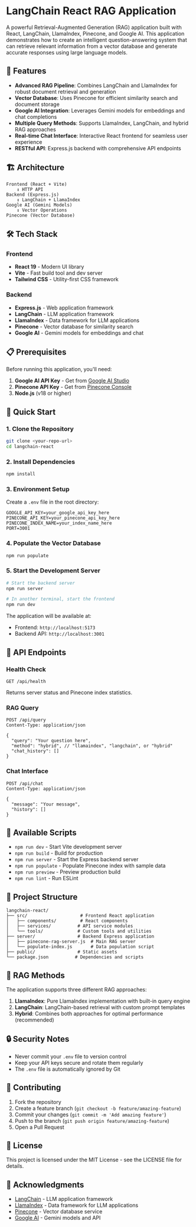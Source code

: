 # LangChain React RAG Application

A powerful Retrieval-Augmented Generation (RAG) application built with React, LangChain, LlamaIndex, Pinecone, and Google AI. This application demonstrates how to create an intelligent question-answering system that can retrieve relevant information from a vector database and generate accurate responses using large language models.

## 🚀 Features

- **Advanced RAG Pipeline**: Combines LangChain and LlamaIndex for robust document retrieval and generation
- **Vector Database**: Uses Pinecone for efficient similarity search and document storage
- **Google AI Integration**: Leverages Gemini models for embeddings and chat completions
- **Multiple Query Methods**: Supports LlamaIndex, LangChain, and hybrid RAG approaches
- **Real-time Chat Interface**: Interactive React frontend for seamless user experience
- **RESTful API**: Express.js backend with comprehensive API endpoints

## 🏗️ Architecture

```
Frontend (React + Vite)
    ↕️ HTTP API
Backend (Express.js)
    ↕️ LangChain + LlamaIndex
Google AI (Gemini Models)
    ↕️ Vector Operations
Pinecone (Vector Database)
```

## 🛠️ Tech Stack

### Frontend
- **React 19** - Modern UI library
- **Vite** - Fast build tool and dev server
- **Tailwind CSS** - Utility-first CSS framework

### Backend
- **Express.js** - Web application framework
- **LangChain** - LLM application framework
- **LlamaIndex** - Data framework for LLM applications
- **Pinecone** - Vector database for similarity search
- **Google AI** - Gemini models for embeddings and chat

## 📋 Prerequisites

Before running this application, you'll need:

1. **Google AI API Key** - Get from [Google AI Studio](https://makersuite.google.com/app/apikey)
2. **Pinecone API Key** - Get from [Pinecone Console](https://app.pinecone.io/)
3. **Node.js** (v18 or higher)

## 🚀 Quick Start

### 1. Clone the Repository
```bash
git clone <your-repo-url>
cd langchain-react
```

### 2. Install Dependencies
```bash
npm install
```

### 3. Environment Setup
Create a `.env` file in the root directory:
```env
GOOGLE_API_KEY=your_google_api_key_here
PINECONE_API_KEY=your_pinecone_api_key_here
PINECONE_INDEX_NAME=your_index_name_here
PORT=3001
```

### 4. Populate the Vector Database
```bash
npm run populate
```

### 5. Start the Development Server
```bash
# Start the backend server
npm run server

# In another terminal, start the frontend
npm run dev
```

The application will be available at:
- Frontend: `http://localhost:5173`
- Backend API: `http://localhost:3001`

## 📡 API Endpoints

### Health Check
```http
GET /api/health
```
Returns server status and Pinecone index statistics.

### RAG Query
```http
POST /api/query
Content-Type: application/json

{
  "query": "Your question here",
  "method": "hybrid", // "llamaindex", "langchain", or "hybrid"
  "chat_history": []
}
```

### Chat Interface
```http
POST /api/chat
Content-Type: application/json

{
  "message": "Your message",
  "history": []
}
```

## 🔧 Available Scripts

- `npm run dev` - Start Vite development server
- `npm run build` - Build for production
- `npm run server` - Start the Express backend server
- `npm run populate` - Populate Pinecone index with sample data
- `npm run preview` - Preview production build
- `npm run lint` - Run ESLint

## 📁 Project Structure

```
langchain-react/
├── src/                    # Frontend React application
│   ├── components/         # React components
│   ├── services/          # API service modules
│   └── tools/             # Custom tools and utilities
├── server/                # Backend Express application
│   ├── pinecone-rag-server.js  # Main RAG server
│   └── populate-index.js       # Data population script
├── public/                # Static assets
└── package.json          # Dependencies and scripts
```

## 🤖 RAG Methods

The application supports three different RAG approaches:

1. **LlamaIndex**: Pure LlamaIndex implementation with built-in query engine
2. **LangChain**: LangChain-based retrieval with custom prompt templates
3. **Hybrid**: Combines both approaches for optimal performance (recommended)

## 🔒 Security Notes

- Never commit your `.env` file to version control
- Keep your API keys secure and rotate them regularly
- The `.env` file is automatically ignored by Git

## 🤝 Contributing

1. Fork the repository
2. Create a feature branch (`git checkout -b feature/amazing-feature`)
3. Commit your changes (`git commit -m 'Add amazing feature'`)
4. Push to the branch (`git push origin feature/amazing-feature`)
5. Open a Pull Request

## 📄 License

This project is licensed under the MIT License - see the LICENSE file for details.

## 🙏 Acknowledgments

- [LangChain](https://langchain.com/) - LLM application framework
- [LlamaIndex](https://www.llamaindex.ai/) - Data framework for LLM applications
- [Pinecone](https://www.pinecone.io/) - Vector database service
- [Google AI](https://ai.google.dev/) - Gemini models and API
